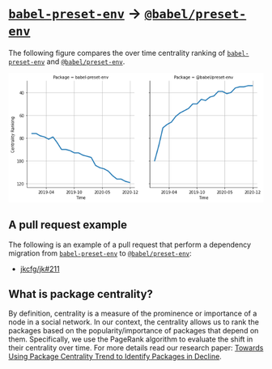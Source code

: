 # [`babel-preset-env`](https://www.npmjs.com/package/babel-preset-env) -> [`@babel/preset-env`](https://www.npmjs.com/package/@babel/preset-env)

The following figure compares the over time centrality ranking of [`babel-preset-env`](https://www.npmjs.com/package/babel-preset-env) and [`@babel/preset-env`](https://www.npmjs.com/package/@babel/preset-env).

![the centrality of babel-preset-env and @babel/preset-env](../figs/babel-preset-env_@babel_preset-env.png)

## A pull request example

The following is an example of a pull request that perform a dependency migration from [`babel-preset-env`](https://www.npmjs.com/package/babel-preset-env) to [`@babel/preset-env`](https://www.npmjs.com/package/@babel/preset-env):

- [jkcfg/jk#211](https://github.com/jkcfg/jk/pull/211)

## What is package centrality?

By definition, centrality is a measure of the prominence or importance of a node in a social network.
In our context, the centrality allows us to rank the packages based on the popularity/importance of packages that depend on them.
Specifically, we use the PageRank algorithm to evaluate the shift in their centrality over time.
For more details read our research paper: [Towards Using Package Centrality Trend to Identify Packages in Decline](https://arxiv.org/abs/2107.10168).
